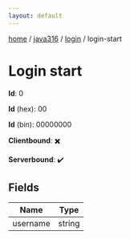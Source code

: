 ```yaml
---
layout: default
---
```


[home](/)  /  [java316](/protocol/java316)  /  [login](/protocol/java316/login)  /  login-start

# Login start

**Id**: 0

**Id** (hex): 00

**Id** (bin): 00000000

**Clientbound**: ✖️

**Serverbound**: ✔️

## Fields

Name | Type
---|---
username | string
